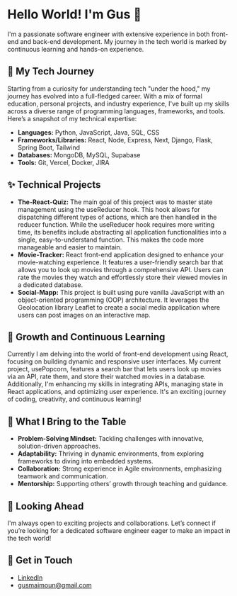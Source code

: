 <h1>Hello World! I'm Gus 👋</h1>
<p>I'm a passionate software engineer with extensive experience in both front-end and back-end development. My journey in the tech world is marked by continuous learning and hands-on experience.</p>
<h2>🚀 My Tech Journey</h2>
<p>Starting from a curiosity for understanding tech "under the hood," my journey has evolved into a full-fledged career. With a mix of formal education, personal projects, and industry experience, I've built up my skills across a diverse range of programming languages, frameworks, and tools. Here’s a snapshot of my technical expertise:</p>
<ul>
  <li><strong>Languages:</strong> Python, JavaScript, Java, SQL, CSS</li>
  <li><strong>Frameworks/Libraries:</strong> React, Node, Express, Next, Django, Flask, Spring Boot, Tailwind</li>
  <li><strong>Databases:</strong> MongoDB, MySQL, Supabase</li>
  <li><strong>Tools:</strong> Git, Vercel, Docker, JIRA</li>
</ul>
<h2>✨ Technical Projects</h2>
<ul>
  <li><strong>The-React-Quiz:</strong> The main goal of this project was to master state management using the useReducer hook. This hook allows for dispatching different types of actions, which are then handled in the reducer function. While the useReducer hook requires more writing time, its benefits include abstracting all application functionalities into a single, easy-to-understand function. This makes the code more manageable and easier to maintain.</li>
  <li><strong>Movie-Tracker:</strong> React front-end application designed to enhance your movie-watching experience. It features a user-friendly search bar that allows you to look up movies through a comprehensive API. Users can rate the movies they watch and effortlessly store their viewed movies in a dedicated database.</li>
  <li><strong>Social-Mapp:</strong> This project is built using pure vanilla JavaScript with an object-oriented programming (OOP) architecture. It leverages the Geolocation library Leaflet to create a social media application where users can post images on an interactive map.</li>
</ul>
<h2>🌱 Growth and Continuous Learning</h2>
<p>Currently I am delving into the world of front-end development using React, focusing on building dynamic and responsive user interfaces. My current project, usePopcorn, features a search bar that lets users look up movies via an API, rate them, and store their watched movies in a database. Additionally, I'm enhancing my skills in integrating APIs, managing state in React applications, and optimizing user experience. It's an exciting journey of coding, creativity, and continuous learning!</p>
<h2>💪 What I Bring to the Table</h2>
<ul>
  <li><strong>Problem-Solving Mindset:</strong> Tackling challenges with innovative, solution-driven approaches.</li>
  <li><strong>Adaptability:</strong> Thriving in dynamic environments, from exploring frameworks to diving into embedded systems.</li>
  <li><strong>Collaboration:</strong> Strong experience in Agile environments, emphasizing teamwork and communication.</li>
  <li><strong>Mentorship:</strong> Supporting others’ growth through teaching and guidance.</li>
</ul>
<h2>🚀 Looking Ahead</h2>
<p>I'm always open to exciting projects and collaborations. Let’s connect if you’re looking for a dedicated software engineer eager to make an impact in the tech world!</p>
<h2>📨 Get in Touch</h2>
<ul>
  <li><a href="https://www.linkedin.com/in/gustavomaimoun/">LinkedIn</a></li>
  <li><a href="mailto:gusmaimoun@gmail.com">gusmaimoun@gmail.com</a></li>
</ul>
